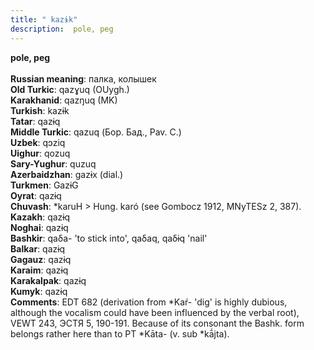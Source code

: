 ```yaml
---
title: " kazɨk"
description:  pole, peg
---
```

<p data-pagefind-weight="0.5">
<strong> pole, peg</strong><br><br>
<strong>Russian meaning</strong>:  палка, колышек<br>
<strong>Old Turkic</strong>:  qazɣuq (OUygh.)<br>
<strong>Karakhanid</strong>:  qazŋuq (MK)<br>
<strong>Turkish</strong>:  kazɨk<br>
<strong>Tatar</strong>:  qazɨq<br>
<strong>Middle Turkic</strong>:  qazuq (Бор. Бад., Pav. C.)<br>
<strong>Uzbek</strong>:  qɔziq<br>
<strong>Uighur</strong>:  qozuq<br>
<strong>Sary-Yughur</strong>:  quzuq<br>
<strong>Azerbaidzhan</strong>:  gazɨx (dial.)<br>
<strong>Turkmen</strong>:  GazɨG<br>
<strong>Oyrat</strong>:  qazɨq<br>
<strong>Chuvash</strong>:  *karuH > Hung. karó (see Gombocz 1912, MNyTESz 2, 387).<br>
<strong>Kazakh</strong>:  qazɨq<br>
<strong>Noghai</strong>:  qazɨq<br>
<strong>Bashkir</strong>:  qaδa- 'to stick into', qaδaq, qaδɨq 'nail'<br>
<strong>Balkar</strong>:  qazɨq<br>
<strong>Gagauz</strong>:  qazɨq<br>
<strong>Karaim</strong>:  qazɨq<br>
<strong>Karakalpak</strong>:  qazɨq<br>
<strong>Kumyk</strong>:  qazɨq<br>
<strong>Comments</strong>:  EDT 682 (derivation from *Kaŕ- 'dig' is highly dubious, although the vocalism could have been influenced by the verbal root), VEWT 243, ЭСТЯ 5, 190-191. Because of its consonant the Bashk. form belongs rather here than to PT *Kāta- (v. sub *kā́jta).<br>

</p>
